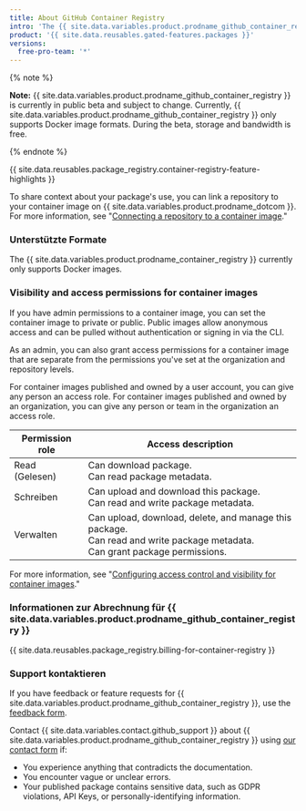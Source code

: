```yaml
---
title: About GitHub Container Registry
intro: 'The {{ site.data.variables.product.prodname_github_container_registry }} allows you to seamlessly host and manage Docker container images in your organization or personal user account on {{ site.data.variables.product.prodname_dotcom }}. {{ site.data.variables.product.prodname_github_container_registry }} allows you to configure who can manage and access packages using fine-grained permissions.'
product: '{{ site.data.reusables.gated-features.packages }}'
versions:
  free-pro-team: '*'
---
```


{% note %}

**Note:** {{ site.data.variables.product.prodname_github_container_registry }} is currently in public beta and subject to change. Currently, {{ site.data.variables.product.prodname_github_container_registry }} only supports Docker image formats. During the beta, storage and bandwidth is free.

{% endnote %}


{{ site.data.reusables.package_registry.container-registry-feature-highlights }}

To share context about your package's use, you can link a repository to your container image on {{ site.data.variables.product.prodname_dotcom }}. For more information, see "[Connecting a repository to a container image](/packages/managing-container-images-with-github-container-registry/connecting-a-repository-to-a-container-image)."

### Unterstützte Formate

The {{ site.data.variables.product.prodname_container_registry }} currently only supports Docker images.


### Visibility and access permissions for container images

If you have admin permissions to a container image, you can set the container image to private or public. Public images allow anonymous access and can be pulled without authentication or signing in via the CLI.

As an admin, you can also grant access permissions for a container image that are separate from the permissions you've set at the organization and repository levels.

For container images published and owned by a user account, you can give any person an access role. For container images published and owned by an organization, you can give any person or team in the organization an access role.

| Permission role | Access description                                                                                                                               |
| --------------- | ------------------------------------------------------------------------------------------------------------------------------------------------ |
| Read (Gelesen)  | Can download package. <br> Can read package metadata.                                                                                      |
| Schreiben       | Can upload and download this package. <br> Can read and write package metadata.                                                            |
| Verwalten       | Can upload, download, delete, and manage this package. <br> Can read and write package metadata. <br> Can grant package permissions. |

For more information, see "[Configuring access control and visibility for container images](/packages/managing-container-images-with-github-container-registry/configuring-access-control-and-visibility-for-container-images)."

### Informationen zur Abrechnung für {{ site.data.variables.product.prodname_github_container_registry }}

{{ site.data.reusables.package_registry.billing-for-container-registry }}

### Support kontaktieren

If you have feedback or feature requests for {{ site.data.variables.product.prodname_github_container_registry }}, use the [feedback form](https://support.github.com/contact/feedback?contact%5Bcategory%5D=packages).

Contact {{ site.data.variables.contact.github_support }} about {{ site.data.variables.product.prodname_github_container_registry }} using [our contact form](https://support.github.com/contact?form%5Bsubject%5D=Re:%20GitHub%20Packages) if:

* You experience anything that contradicts the documentation.
* You encounter vague or unclear errors.
* Your published package contains sensitive data, such as GDPR violations, API Keys, or personally-identifying information.
